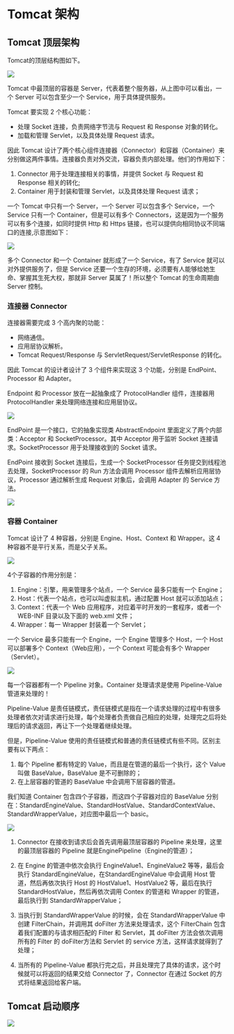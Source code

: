 # Tomcat 架构

## Tomcat 顶层架构

Tomcat的顶层结构图如下。

![](C:\wg\project\git\notebook\image\Tomcat顶层架构.png)

Tomcat 中最顶层的容器是 Server，代表着整个服务器，从上图中可以看出，一个 Server 可以包含至少一个 Service，用于具体提供服务。

Tomcat 要实现 2 个核心功能：

- 处理 Socket 连接，负责网络字节流与 Request 和 Response 对象的转化。
- 加载和管理 Servlet，以及具体处理 Request 请求。

因此 Tomcat 设计了两个核心组件连接器（Connector）和容器（Container）来分别做这两件事情。连接器负责对外交流，容器负责内部处理。他们的作用如下：

1. Connector 用于处理连接相关的事情，并提供 Socket 与 Request 和 Response 相关的转化; 
2. Container 用于封装和管理 Servlet，以及具体处理 Request 请求；

一个 Tomcat 中只有一个 Server，一个 Server 可以包含多个 Service，一个 Service 只有一个 Container，但是可以有多个 Connectors，这是因为一个服务可以有多个连接，如同时提供 Http 和 Https 链接，也可以提供向相同协议不同端口的连接,示意图如下：

![](C:\wg\project\git\notebook\image\Tomcat连接示意图.png)

多个 Connector 和一个 Container 就形成了一个 Service，有了 Service 就可以对外提供服务了，但是 Service 还要一个生存的环境，必须要有人能够给她生命、掌握其生死大权，那就非 Server 莫属了！所以整个 Tomcat 的生命周期由 Server 控制。

### 连接器 Connector

连接器需要完成 3 个高内聚的功能：

- 网络通信。
- 应用层协议解析。
- Tomcat Request/Response 与 ServletRequest/ServletResponse 的转化。

因此 Tomcat 的设计者设计了 3 个组件来实现这 3 个功能，分别是 EndPoint、Processor 和 Adapter。

Endpoint 和 Processor 放在一起抽象成了 ProtocolHandler 组件，连接器用 ProtocolHandler 来处理网络连接和应用层协议。

![](C:\wg\project\git\notebook\image\Tomcat连接器-1574095248864.png)

EndPoint 是一个接口，它的抽象实现类 AbstractEndpoint 里面定义了两个内部类：Acceptor 和 SocketProcessor。其中 Acceptor 用于监听 Socket 连接请求。SocketProcessor 用于处理接收到的 Socket 请求。

EndPoint 接收到 Socket 连接后，生成一个 SocketProcessor 任务提交到线程池去处理，SocketProcessor 的 Run 方法会调用 Processor 组件去解析应用层协议，Processor 通过解析生成 Request 对象后，会调用 Adapter 的 Service 方法。

![](C:\wg\project\git\notebook\image\Tomcat连接示意图2.png)

### 容器 Container

Tomcat 设计了 4 种容器，分别是 Engine、Host、Context 和 Wrapper。这 4 种容器不是平行关系，而是父子关系。

![](C:\wg\project\git\notebook\image\Tomcat容器示意图1.png)

4个子容器的作用分别是：

1. Engine：引擎，用来管理多个站点，一个 Service 最多只能有一个 Engine； 
2. Host：代表一个站点，也可以叫虚拟主机，通过配置 Host 就可以添加站点；
3. Context：代表一个 Web 应用程序，对应着平时开发的一套程序，或者一个 WEB-INF 目录以及下面的 web.xml 文件；
4. Wrapper：每一 Wrapper 封装着一个 Servlet；

一个 Service 最多只能有一个 Engine，一个 Engine 管理多个 Host，一个 Host 可以部署多个 Context（Web应用），一个 Context 可能会有多个 Wrapper（Servlet）。

![](C:\wg\project\git\notebook\image\Tomcat容器示意图2.png)

每一个容器都有一个 Pipeline 对象。Container 处理请求是使用 Pipeline-Value 管道来处理的！

Pipeline-Value 是责任链模式，责任链模式是指在一个请求处理的过程中有很多处理者依次对请求进行处理，每个处理者负责做自己相应的处理，处理完之后将处理后的请求返回，再让下一个处理着继续处理。

但是，Pipeline-Value 使用的责任链模式和普通的责任链模式有些不同。区别主要有以下两点：

1. 每个 Pipeline 都有特定的 Value，而且是在管道的最后一个执行，这个 Value 叫做 BaseValue，BaseValue 是不可删除的；
2. 在上层容器的管道的 BaseValue 中会调用下层容器的管道。

我们知道 Container 包含四个子容器，而这四个子容器对应的 BaseValue 分别在：StandardEngineValue、StandardHostValue、StandardContextValue、StandardWrapperValue，对应图中最后一个 basic。

![](C:\wg\project\git\notebook\image\Tomcat容器示意图3.png)

1. Connector 在接收到请求后会首先调用最顶层容器的 Pipeline 来处理，这里的最顶层容器的 Pipeline 就是EnginePipeline（Engine的管道）；

2. 在 Engine 的管道中依次会执行 EngineValue1、EngineValue2 等等，最后会执行 StandardEngineValue，在StandardEngineValue 中会调用 Host 管道，然后再依次执行 Host 的 HostValue1、HostValue2 等，最后在执行 StandardHostValue，然后再依次调用 Contex 的管道和 Wrapper 的管道，最后执行到 StandardWrapperValue；

3. 当执行到 StandardWrapperValue 的时候，会在 StandardWrapperValue 中创建 FilterChain，并调用其 doFilter 方法来处理请求，这个 FilterChain 包含着我们配置的与请求相匹配的 Filter 和 Servlet，其 doFilter 方法会依次调用所有的 Filter 的 doFilter方法和 Servlet 的 service 方法，这样请求就得到了处理；

4. 当所有的 Pipeline-Value 都执行完之后，并且处理完了具体的请求，这个时候就可以将返回的结果交给 Connector 了，Connector 在通过 Socket 的方式将结果返回给客户端。

## Tomcat 启动顺序

![](C:\wg\project\git\notebook\image\Tomcat启动顺序.png)
